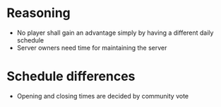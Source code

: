 # Reasoning
- No player shall gain an advantage simply by having a different daily schedule
- Server owners need time for maintaining the server
# Schedule differences
- Opening and closing times are decided by community vote